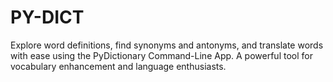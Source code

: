 # PY-DICT
Explore word definitions, find synonyms and antonyms, and translate words with ease using the PyDictionary Command-Line App. A powerful tool for vocabulary enhancement and language enthusiasts.
